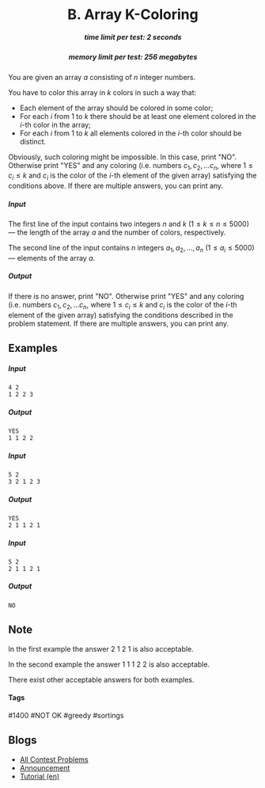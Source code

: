 <h1 style='text-align: center;'> B. Array K-Coloring</h1>

<h5 style='text-align: center;'>time limit per test: 2 seconds</h5>
<h5 style='text-align: center;'>memory limit per test: 256 megabytes</h5>

You are given an array $a$ consisting of $n$ integer numbers.

You have to color this array in $k$ colors in such a way that: 

* Each element of the array should be colored in some color;
* For each $i$ from $1$ to $k$ there should be at least one element colored in the $i$-th color in the array;
* For each $i$ from $1$ to $k$ all elements colored in the $i$-th color should be distinct.

Obviously, such coloring might be impossible. In this case, print "NO". Otherwise print "YES" and any coloring (i.e. numbers $c_1, c_2, \dots c_n$, where $1 \le c_i \le k$ and $c_i$ is the color of the $i$-th element of the given array) satisfying the conditions above. If there are multiple answers, you can print any.

##### Input

The first line of the input contains two integers $n$ and $k$ ($1 \le k \le n \le 5000$) — the length of the array $a$ and the number of colors, respectively.

The second line of the input contains $n$ integers $a_1, a_2, \dots, a_n$ ($1 \le a_i \le 5000$) — elements of the array $a$.

##### Output

If there is no answer, print "NO". Otherwise print "YES" and any coloring (i.e. numbers $c_1, c_2, \dots c_n$, where $1 \le c_i \le k$ and $c_i$ is the color of the $i$-th element of the given array) satisfying the conditions described in the problem statement. If there are multiple answers, you can print any.

## Examples

##### Input


```text
4 2
1 2 2 3
```
##### Output


```text
YES
1 1 2 2
```
##### Input


```text
5 2
3 2 1 2 3
```
##### Output


```text
YES
2 1 1 2 1
```
##### Input


```text
5 2
2 1 1 2 1
```
##### Output


```text
NO
```
## Note

In the first example the answer $2~ 1~ 2~ 1$ is also acceptable.

In the second example the answer $1~ 1~ 1~ 2~ 2$ is also acceptable.

There exist other acceptable answers for both examples.



#### Tags 

#1400 #NOT OK #greedy #sortings 

## Blogs
- [All Contest Problems](../Codeforces_Round_531_(Div._3).md)
- [Announcement](../blogs/Announcement.md)
- [Tutorial (en)](../blogs/Tutorial_(en).md)
